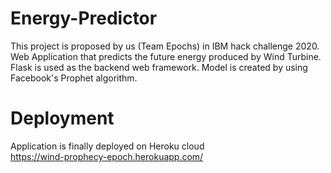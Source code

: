 # Energy-Predictor

This project is proposed by us (Team Epochs) in IBM hack challenge 2020.
Web Application that predicts the future energy produced by Wind Turbine.
Flask is used as the backend web framework.
Model is created by using Facebook's Prophet algorithm.

# Deployment
Application is finally deployed on Heroku cloud<br/>
https://wind-prophecy-epoch.herokuapp.com/
